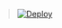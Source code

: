 
> [![Deploy](https://www.herokucdn.com/deploy/button.png)](https://dashboard.heroku.com/new?template=https://github.com/TEbgtBgrta/VftwTYU-KUY)

